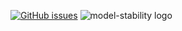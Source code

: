 <!-- [![PyPi]()]() -->
[![GitHub issues](https://img.shields.io/badge/issue_tracking-github-blue.svg)](https://github.com/faridrodriguez/model-stability/issues)
![model-stability logo](assets/logo.svg)